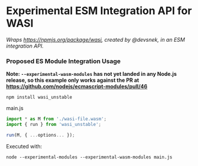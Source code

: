 # Experimental ESM Integration API for WASI

_Wraps https://npmjs.org/package/wasi, created by @devsnek, in an ESM integration API._

### Proposed ES Module Integration Usage

**Note: `--experimental-wasm-modules` has not yet landed in any Node.js release, so this example only works against the PR at https://github.com/nodejs/ecmascript-modules/pull/46**

```
npm install wasi_unstable
```

main.js
```js
import * as M from './wasi-file.wasm';
import { run } from 'wasi_unstable';

run(M, { ...options... });
```

Executed with:

```
node --experimental-modules --experimental-wasm-modules main.js
```
